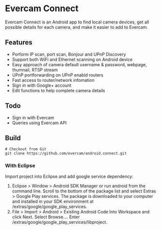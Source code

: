# Evercam Connect

Evercam Connect is an Android app to find local camera devices, get all possible details for each camera, and make it easier to add to Evercam.

## Features

* Porform IP scan, port scan, Bonjour and UPnP Discovery
* Support both WiFi and Ethernet scanning on Android device
* Easy approach of camera default username & password, webpage, thumnail, RTSP stream
* UPnP portforwarding on UPnP enabld routers
* Fast access to router/network infomation
* Sign in with Google+ account
* Edit functions to help complete camera details

## Todo

* Sign in with Evercam
* Queries using Evercam API

## Build

    # Checkout from Git
    git clone https://github.com/evercam/android.connect.git

### With Eclipse

Import project into Eclipse and add google service dependency:

1. Eclipse > Window > Android SDK Manager or run android from the command line. Scroll to the bottom of the package list and select Extras > Google Play services. The package is downloaded to your computer and installed in your SDK environment at <android-sdk-folder>/extras/google/google_play_services.
2. File > Import > Android > Existing Android Code Into Workspace and click Next. Select Browse.... Enter <android-sdk-folder>/extras/google/google_play_services/libproject.

